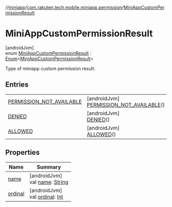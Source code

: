 //[miniapp](../../../index.md)/[com.rakuten.tech.mobile.miniapp.permission](../index.md)/[MiniAppCustomPermissionResult](index.md)

# MiniAppCustomPermissionResult

[androidJvm]\
enum [MiniAppCustomPermissionResult](index.md) : [Enum](https://kotlinlang.org/api/latest/jvm/stdlib/kotlin/-enum/index.html)&lt;[MiniAppCustomPermissionResult](index.md)&gt; 

Type of miniapp custom permission result.

## Entries

| | |
|---|---|
| [PERMISSION_NOT_AVAILABLE](-p-e-r-m-i-s-s-i-o-n_-n-o-t_-a-v-a-i-l-a-b-l-e/index.md) | [androidJvm]<br>[PERMISSION_NOT_AVAILABLE](-p-e-r-m-i-s-s-i-o-n_-n-o-t_-a-v-a-i-l-a-b-l-e/index.md)() |
| [DENIED](-d-e-n-i-e-d/index.md) | [androidJvm]<br>[DENIED](-d-e-n-i-e-d/index.md)() |
| [ALLOWED](-a-l-l-o-w-e-d/index.md) | [androidJvm]<br>[ALLOWED](-a-l-l-o-w-e-d/index.md)() |

## Properties

| Name | Summary |
|---|---|
| [name](-a-l-l-o-w-e-d/index.md#-372974862%2FProperties%2F1451286739) | [androidJvm]<br>val [name](-a-l-l-o-w-e-d/index.md#-372974862%2FProperties%2F1451286739): [String](https://kotlinlang.org/api/latest/jvm/stdlib/kotlin/-string/index.html) |
| [ordinal](-a-l-l-o-w-e-d/index.md#-739389684%2FProperties%2F1451286739) | [androidJvm]<br>val [ordinal](-a-l-l-o-w-e-d/index.md#-739389684%2FProperties%2F1451286739): [Int](https://kotlinlang.org/api/latest/jvm/stdlib/kotlin/-int/index.html) |
